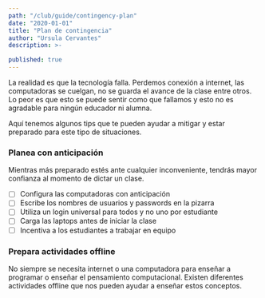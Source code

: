 ```yaml
---
path: "/club/guide/contingency-plan"
date: "2020-01-01"
title: "Plan de contingencia"
author: "Ursula Cervantes"
description: >-

published: true
---
```


La realidad es que la tecnología falla. Perdemos conexión a internet, las computadoras
se cuelgan, no se guarda el avance de la clase entre otros. Lo peor es que esto
se puede sentir como que fallamos y esto no es agradable para ningún educador ni
alumna.

Aquí tenemos algunos tips que te pueden ayudar a mitigar y estar preparado
para este tipo de situaciones.

### Planea con anticipación

Mientras más preparado estés ante cualquier inconveniente, tendrás mayor
confianza al momento de dictar un clase.

- [ ] Configura las computadoras con anticipación
- [ ] Escribe los nombres de usuarios y passwords en la pizarra
- [ ] Utiliza un login universal para todos y no uno por estudiante
- [ ] Carga las laptops antes de iniciar la clase
- [ ] Incentiva a los estudiantes a trabajar en equipo

### Prepara actividades offline

No siempre se necesita internet o una computadora para enseñar a programar o
enseñar el pensamiento computacional. Existen diferentes actividades offline que
nos pueden ayudar a enseñar estos conceptos.
